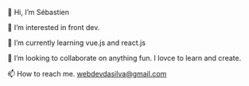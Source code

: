 👋 Hi, I’m Sébastien

👀 I’m interested in front dev.

🌱 I’m currently learning vue.js and react.js

💞️ I’m looking to collaborate on anything fun. I lovce to learn and create.

📫 How to reach me. webdevdasilva@gmail.com

